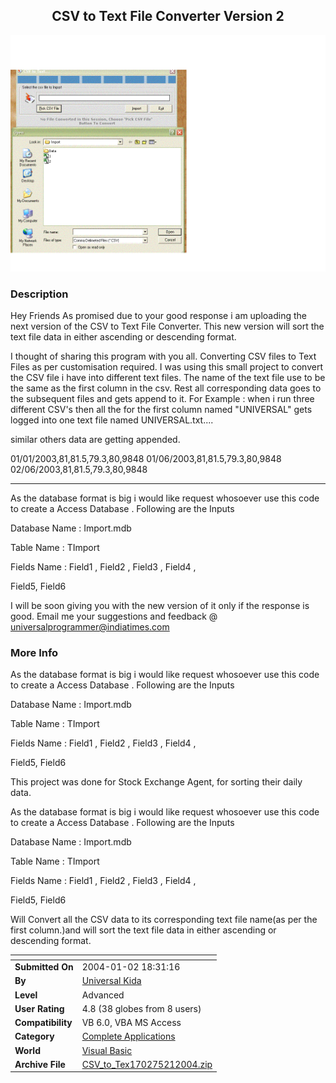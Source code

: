 ﻿<div align="center">

## CSV to Text File Converter Version 2

<img src="PIC200421218284749.gif">
</div>

### Description

Hey Friends As promised due to your good response i am uploading the next version of the CSV to Text File Converter. This new version will sort the text file data in either ascending or descending format.

I thought of sharing this program with you all. Converting CSV files to Text Files as per customisation required. I was using this small project to convert the CSV file i have into different text files. The name of the text file use to be the same as the first column in the csv. Rest all corresponding data goes to the subsequent files and gets append to it. For Example : when i run three different CSV's then all the for the first column named "UNIVERSAL" gets logged into one text file named UNIVERSAL.txt....

similar others data are getting appended.

01/01/2003,81,81.5,79.3,80,9848 01/06/2003,81,81.5,79.3,80,9848 02/06/2003,81,81.5,79.3,80,9848

----

As the database format is big i would like request whosoever use this code to create a Access Database . Following are the Inputs

Database Name : Import.mdb

Table Name : TImport

Fields Name : Field1 , Field2 , Field3 , Field4 ,

Field5, Field6

I will be soon giving you with the new version of it only if the response is good. Email me your suggestions and feedback @ universalprogrammer@indiatimes.com
 
### More Info
 
As the database format is big i would like request whosoever use this code to create a Access Database . Following are the Inputs

Database Name : Import.mdb

Table Name : TImport

Fields Name : Field1 , Field2 , Field3 , Field4 ,

Field5, Field6

This project was done for Stock Exchange Agent, for sorting their daily data.

As the database format is big i would like request whosoever use this code to create a Access Database . Following are the Inputs

Database Name : Import.mdb

Table Name : TImport

Fields Name : Field1 , Field2 , Field3 , Field4 ,

Field5, Field6

Will Convert all the CSV data to its corresponding text file name(as per the first column.)and will sort the text file data in either ascending or descending format.


<span>             |<span>
---                |---
**Submitted On**   |2004-01-02 18:31:16
**By**             |[Universal Kida](https://github.com/Planet-Source-Code/PSCIndex/blob/master/ByAuthor/universal-kida.md)
**Level**          |Advanced
**User Rating**    |4.8 (38 globes from 8 users)
**Compatibility**  |VB 6\.0, VBA MS Access
**Category**       |[Complete Applications](https://github.com/Planet-Source-Code/PSCIndex/blob/master/ByCategory/complete-applications__1-27.md)
**World**          |[Visual Basic](https://github.com/Planet-Source-Code/PSCIndex/blob/master/ByWorld/visual-basic.md)
**Archive File**   |[CSV\_to\_Tex170275212004\.zip](https://github.com/Planet-Source-Code/universal-kida-csv-to-text-file-converter-version-2__1-51417/archive/master.zip)








